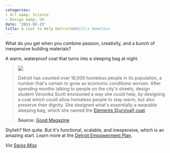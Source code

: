 ```yaml
---
categories:
- Art &amp; Science
- Design &amp; UX
date: '2011-02-23'
title: A Coat to Help Detroit&#8217;s Homeless
---
```


What do you get when you combine passion, creativity, and a bunch of inexpensive building materials?

A warm, waterproof coat that turns into a sleeping bag at night.

<blockquote><img src="http://pre.cloudfront.goodinc.com/posts/full_1292446990elements-coat-homeless.jpg" class="aligncenter">

Detroit has counted over 18,000 homeless people in its population, a number that's certain to grow as economic conditions worsen. After spending months talking to people on the city's streets, design student Veronika Scott envisioned a way she could help, by designing a coat which could allow homeless people to stay warm, but also preserve their dignity. She designed what's essentially a wearable sleeping bag, which she named the <a href="http://detroitempowermentplan.blogspot.com/">Elements S[urvival] coat</a>.

<strong>Source:</strong> <a href="http://www.good.is/post/good-design-daily-a-coat-to-help-detroit-s-homeless/">Good Magazine</a></blockquote>

Stylish? Not quite. But it's functional, scalable, and inexpensive, which is an amazing start. Learn more at the <a href="http://detroitempowermentplan.blogspot.com/">Detroit Empowerment Plan</a>.

<em>Via <a href="http://www.swiss-miss.com/2010/12/a-coat-to-help-detroits-homeless.html">Swiss Miss</a></em>